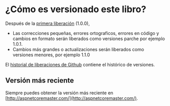 # ¿Cómo es versionado este libro?

Después de la [primera liberación](https://github.com/jahbenjah/) (1.0.0),

* Las correcciones pequeñas, errores ortograficos, errores en código y cambios en formato serán liberados como versiones parche por ejemplo 1.0.1.
* Cambios más grandes o actualizaciones serán liberados como versiones menores, por ejemplo 1.1.0

El [historial de liberaciones de Github](https://github.com/jahbenjah/releases) contiene el histórico de versiones.

## Versión más reciente

Siempre puedes obtener la versión más reciente en [http://aspnetcoremaster.com/](http://aspnetcoremaster.com/).
